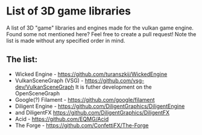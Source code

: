 # List of 3D game libraries
A list of 3D "game" libraries and engines made for the vulkan game engine. Found some not mentioned here? Feel free to create a pull request!
Note the list is made without any specified order in mind.

## The list:
* Wicked Engine - https://github.com/turanszkij/WickedEngine
* VulkanSceneGraph (VSG) - https://github.com/vsg-dev/VulkanSceneGraph
It is futher development on the OpenSceneGraph
* Google(?) Filament - https://github.com/google/filament
* Diligent Engine - https://github.com/DiligentGraphics/DiligentEngine
 * and DiligentFX https://github.com/DiligentGraphics/DiligentFX
* Acid - https://github.com/EQMG/Acid
* The Forge - https://github.com/ConfettiFX/The-Forge
